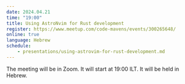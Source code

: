 ```yaml
---
date: 2024.04.21
time: "19:00"
title: Using AstroNvim for Rust development
register: https://www.meetup.com/code-mavens/events/300265648/
online: true
language: Hebrew
schedule:
    - presentations/using-astrovim-for-rust-development.md
---
```



The meeting will be in Zoom. It will start at 19:00 ILT. It will be held in Hebrew.



